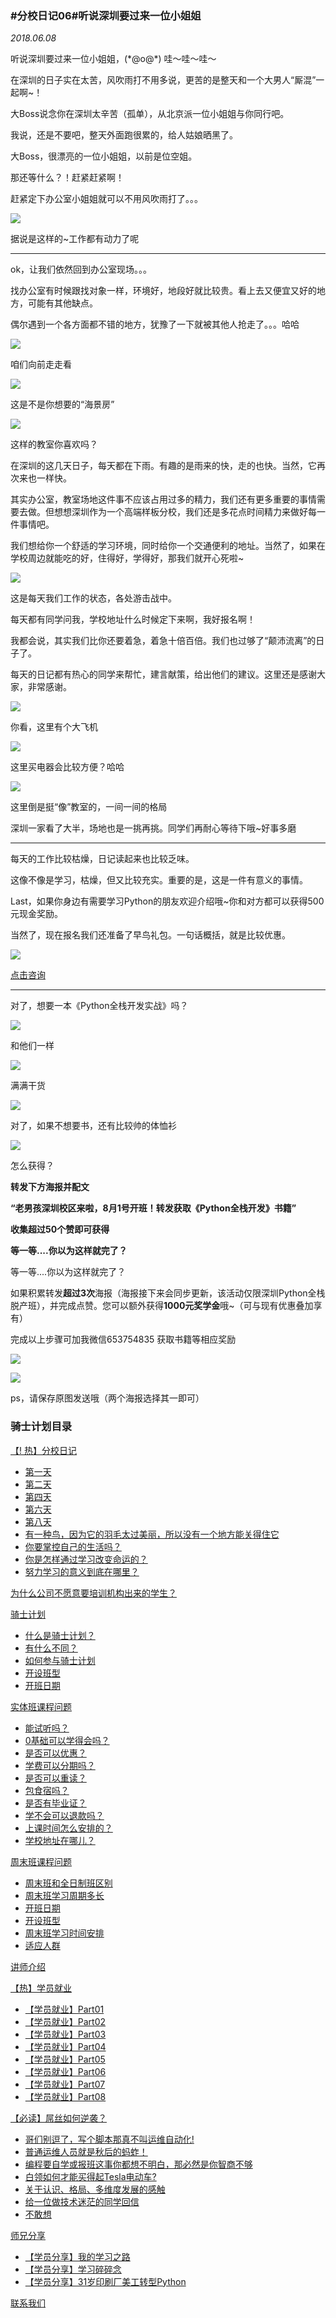 ### #分校日记06#听说深圳要过来一位小姐姐
*2018.06.08*

听说深圳要过来一位小姐姐，(\*@ο@\*) 哇～哇～哇～

在深圳的日子实在太苦，风吹雨打不用多说，更苦的是整天和一个大男人“厮混”一起啊~！

大Boss说念你在深圳太辛苦（孤单），从北京派一位小姐姐与你同行吧。

我说，还是不要吧，整天外面跑很累的，给人姑娘晒黑了。

大Boss，很漂亮的一位小姐姐，以前是位空姐。

那还等什么？！赶紧赶紧啊！

赶紧定下办公室小姐姐就可以不用风吹雨打了。。。  

![](https://hcdn1.luffycity.com/data/knight/diary/04/09.jpg)  

据说是这样的~工作都有动力了呢

***

ok，让我们依然回到办公室现场。。。

找办公室有时候跟找对象一样，环境好，地段好就比较贵。看上去又便宜又好的地方，可能有其他缺点。

偶尔遇到一个各方面都不错的地方，犹豫了一下就被其他人抢走了。。。哈哈

![](https://hcdn1.luffycity.com/data/knight/diary/04/01.jpg)  

咱们向前走走看

![](https://hcdn1.luffycity.com/data/knight/diary/04/02.jpg)  

这是不是你想要的“海景房”

![](https://hcdn1.luffycity.com/data/knight/diary/04/03.jpg)  

这样的教室你喜欢吗？

在深圳的这几天日子，每天都在下雨。有趣的是雨来的快，走的也快。当然，它再次来也一样快。

其实办公室，教室场地这件事不应该占用过多的精力，我们还有更多重要的事情需要去做。但想想深圳作为一个高端样板分校，我们还是多花点时间精力来做好每一件事情吧。

我们想给你一个舒适的学习环境，同时给你一个交通便利的地址。当然了，如果在学校周边就能吃的好，住得好，学得好，那我们就开心死啦~


![](https://hcdn1.luffycity.com/data/knight/diary/04/04.jpg)  

这是每天我们工作的状态，各处游击战中。

每天都有同学问我，学校地址什么时候定下来啊，我好报名啊！

我都会说，其实我们比你还要着急，着急十倍百倍。我们也过够了“颠沛流离”的日子了。

每天的日记都有热心的同学来帮忙，建言献策，给出他们的建议。这里还是感谢大家，非常感谢。

![](https://hcdn1.luffycity.com/data/knight/diary/04/05.jpg)  

你看，这里有个大飞机


![](https://hcdn1.luffycity.com/data/knight/diary/04/06.jpg)  

这里买电器会比较方便？哈哈

![](https://hcdn1.luffycity.com/data/knight/diary/04/07.jpg)  

这里倒是挺“像”教室的，一间一间的格局

深圳一家看了大半，场地也是一挑再挑。同学们再耐心等待下哦~好事多磨

***

每天的工作比较枯燥，日记读起来也比较乏味。

这像不像是学习，枯燥，但又比较充实。重要的是，这是一件有意义的事情。

Last，如果你身边有需要学习Python的朋友欢迎介绍哦~你和对方都可以获得500元现金奖励。

当然了，现在报名我们还准备了早鸟礼包。一句话概括，就是比较优惠。

![](https://hcdn1.luffycity.com/data/knight/diary/04/08.png)  

[点击咨询](http://wwwtb.53kf.com/webCompany.php?style=1&arg=10155416)

***

对了，想要一本《Python全栈开发实战》吗？  

![](https://hcdn1.luffycity.com/static/frontend/activity/givingbook4_1522138118.932145.jpeg)  

和他们一样  

![](https://hcdn1.luffycity.com/static/frontend/activity/givingbook1_1522138119.203927.jpeg)

满满干货

![](https://hcdn1.luffycity.com/static/frontend/activity/givingbook3_1522138119.6417637.jpeg)  

对了，如果不想要书，还有比较帅的体恤衫

![](https://hcdn1.luffycity.com/data/knight/diary/04/10.png)  

怎么获得？

**转发下方海报并配文**

**“老男孩深圳校区来啦，8月1号开班！转发获取《Python全栈开发》书籍”**

**收集超过50个赞即可获得**

**等一等....你以为这样就完了？**

等一等....你以为这样就完了？

如果积累转发**超过3次**海报（海报接下来会同步更新，该活动仅限深圳Python全栈脱产班），并完成点赞。您可以额外获得**1000元奖学金**哦~（可与现有优惠叠加享有）

完成以上步骤可加我微信653754835 获取书籍等相应奖励

![](https://hcdn1.luffycity.com/data/knight/diary/04/11.png)  

![](https://hcdn1.luffycity.com/data/knight/diary/04/12.png)  

ps，请保存原图发送哦（两个海报选择其一即可）

### 骑士计划目录

[【! 热】分校日记](https://www.luffycity.com/qsjh-book/diary/)
- [第一天](https://www.luffycity.com/qsjh-book/diary/chapter01.html)
- [第二天](https://www.luffycity.com/qsjh-book/diary/chapter02.html)
- [第四天](https://www.luffycity.com/qsjh-book/diary/chapter03.html)
- [第六天](https://www.luffycity.com/qsjh-book/diary/chapter04.html)
- [第八天](https://www.luffycity.com/qsjh-book/diary/chapter05.html)
- [有一种鸟，因为它的羽毛太过美丽，所以没有一个地方能关得住它](https://www.luffycity.com/qsjh-book/diary/chapter06.html)  
- [你要掌控自己的生活吗？](https://www.luffycity.com/qsjh-book/diary/chapter07.html)  
- [你是怎样通过学习改变命运的？](https://www.luffycity.com/qsjh-book/diary/chapter08.html)  
- [努力学习的意义到底在哪里？](https://www.luffycity.com/qsjh-book/diary/chapter09.html)  

[为什么公司不愿意要培训机构出来的学生？](https://www.luffycity.com/qsjh-book/advertorial.html)

[骑士计划](https://www.luffycity.com/qsjh-book/knight/)
- [什么是骑士计划？](https://www.luffycity.com/qsjh-book/knight/chapter01.html)
- [有什么不同？](https://www.luffycity.com/qsjh-book/knight/chapter02.html)
- [如何参与骑士计划](https://www.luffycity.com/qsjh-book/knight/chapter03.html)
- [开设班型](https://www.luffycity.com/qsjh-book/knight/chapter04.html)
- [开班日期](https://www.luffycity.com/qsjh-book/knight/chapter05.html)

[实体班课程问题](https://www.luffycity.com/qsjh-book/question/)
- [能试听吗？](https://www.luffycity.com/qsjh-book/question/chapter01.html)
- [0基础可以学得会吗？](https://www.luffycity.com/qsjh-book/question/chapter02.html)
- [是否可以优惠？](https://www.luffycity.com/qsjh-book/question/chapter03.html)
- [学费可以分期吗？](https://www.luffycity.com/qsjh-book/question/chapter04.html)
- [是否可以重读？](https://www.luffycity.com/qsjh-book/question/chapter05.html)
- [包食宿吗？](https://www.luffycity.com/qsjh-book/question/chapter06.html)
- [是否有毕业证？](https://www.luffycity.com/qsjh-book/question/chapter07.html)
- [学不会可以退款吗？](https://www.luffycity.com/qsjh-book/question/chapter08.html)
- [上课时间怎么安排的？](https://www.luffycity.com/qsjh-book/question/chapter09.html)
- [学校地址在哪儿？](https://www.luffycity.com/qsjh-book/question/chapter10.html)

[周末班课程问题](https://www.luffycity.com/qsjh-book/wquestion/)

- [周末班和全日制班区别](https://www.luffycity.com/qsjh-book/wquestion/chapter01.html)
- [周末班学习周期多长](https://www.luffycity.com/qsjh-book/wquestion/chapter02.html)
- [开班日期](https://www.luffycity.com/qsjh-book/wquestion/chapter03.html)
- [开设班型](https://www.luffycity.com/qsjh-book/wquestion/chapter04.html)
- [周末班学习时间安排](https://www.luffycity.com/qsjh-book/wquestion/chapter05.html)
- [适应人群](https://www.luffycity.com/qsjh-book/wquestion/chapter06.html)


[讲师介绍](https://www.luffycity.com/qsjh-book/techers.html)

[【热】学员就业](https://www.luffycity.com/qsjh-book/jobs/)
- [【学员就业】Part01](https://www.luffycity.com/qsjh-book/jobs/chapter01.html)
- [【学员就业】Part02](https://www.luffycity.com/qsjh-book/jobs/chapter02.html)
- [【学员就业】Part03](https://www.luffycity.com/qsjh-book/jobs/chapter03.html)
- [【学员就业】Part04](https://www.luffycity.com/qsjh-book/jobs/chapter04.html)
- [【学员就业】Part05](https://www.luffycity.com/qsjh-book/jobs/chapter05.html)
- [【学员就业】Part06](https://www.luffycity.com/qsjh-book/jobs/chapter06.html)
- [【学员就业】Part07](https://www.luffycity.com/qsjh-book/jobs/chapter07.html)
- [【学员就业】Part08](https://www.luffycity.com/qsjh-book/jobs/chapter08.html)

[【必读】屌丝如何逆袭？](https://www.luffycity.com/qsjh-book/soul/)

- [哥们别逗了，写个脚本那真不叫运维自动化!](https://www.luffycity.com/qsjh-book/soul/chapter01.html)
- [普通运维人员就是秋后的蚂蚱！](https://www.luffycity.com/qsjh-book/soul/chapter02.html)
- [编程要自学或报班这事你都想不明白，那必然是你智商不够](https://www.luffycity.com/qsjh-book/soul/chapter03.html)
- [白领如何才能买得起Tesla电动车?](https://www.luffycity.com/qsjh-book/soul/chapter04.html)
- [关于认识、格局、多维度发展的感触](https://www.luffycity.com/qsjh-book/soul/chapter05.html)
- [给一位做技术迷茫的同学回信](https://www.luffycity.com/qsjh-book/soul/chapter06.html)
- [不敢想](https://www.luffycity.com/qsjh-book/soul/chapter07.html)

[师兄分享](https://www.luffycity.com/qsjh-book/bro/)
- [【学员分享】我的学习之路](https://www.luffycity.com/qsjh-book/bro/chapter01.html)
- [【学员分享】学习碎碎念](https://www.luffycity.com/qsjh-book/bro/chapter02.html)
- [【学员分享】31岁印刷厂美工转型Python](https://www.luffycity.com/qsjh-book/bro/chapter03.html)

[联系我们](https://www.luffycity.com/qsjh-book/contact.html)
